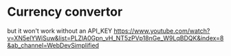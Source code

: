 # Currency convertor
but it won't work without an API_KEY
https://www.youtube.com/watch?v=XN5elYWiSuw&list=PLZlA0Gpn_vH_NT5zPVp18nGe_W9LqBDQK&index=8&ab_channel=WebDevSimplified